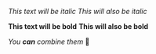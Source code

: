 *This text will be italic*
_This will also be italic_

**This text will be bold**
__This will also be bold__

_You **can** combine them_
:stars:

